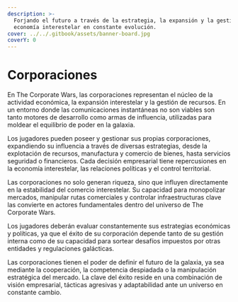 ```yaml
---
description: >-
  Forjando el futuro a través de la estrategia, la expansión y la gestión en una
  economía interestelar en constante evolución.
cover: ../../.gitbook/assets/banner-board.jpg
coverY: 0
---
```


# Corporaciones

En The Corporate Wars, las corporaciones representan el núcleo de la actividad económica, la expansión interestelar y la gestión de recursos. En un entorno donde las comunicaciones instantáneas no son viables son tanto motores de desarrollo como armas de influencia, utilizadas para moldear el equilibrio de poder en la galaxia.

Los jugadores pueden poseer y gestionar sus propias corporaciones, expandiendo su influencia a través de diversas estrategias, desde la explotación de recursos, manufactura y comercio de bienes, hasta servicios seguridad o financieros. Cada decisión empresarial tiene repercusiones en la economía interestelar, las relaciones políticas y el control territorial.

Las corporaciones no solo generan riqueza, sino que influyen directamente en la estabilidad del comercio interestelar. Su capacidad para monopolizar mercados, manipular rutas comerciales y controlar infraestructuras clave las convierte en actores fundamentales dentro del universo de The Corporate Wars.

Los jugadores deberán evaluar constantemente sus estrategias económicas y políticas, ya que el éxito de su corporación depende tanto de su gestión interna como de su capacidad para sortear desafíos impuestos por otras entidades y regulaciones galácticas.

Las corporaciones tienen el poder de definir el futuro de la galaxia, ya sea mediante la cooperación, la competencia despiadada o la manipulación estratégica del mercado. La clave del éxito reside en una combinación de visión empresarial, tácticas agresivas y adaptabilidad ante un universo en constante cambio.
